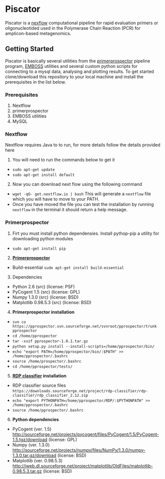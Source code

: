 # Piscator 

Piscator is a [nexflow](https://www.nextflow.io/) computational pipeline for rapid evaluation primers or oligonucleotided used in the Polymerase Chain Reaction (PCR) for amplicon-based metagenomics.

## **Getting Started**

Piscator is basically several utilities from the [primerprospector](http://pprospector.sourceforge.net) pipeline program, [EMBOSS](http://http://emboss.sourceforge.net/) utilities and several custom python scripts for connecting to a mysql data, analysing and plotting results. To get started clone/download this repository to your local machine and install the prerequisites in the list below. 

### Prerequisites
1.  Nextflow 
2.  primerprospector
3.  EMBOSS utilities
4.  MySQL


### Nextflow

Nextflow requires Java to to run, for more details follow the details provided here
1. You will need to run the commands below to get it
 * ``sudo apt-get update``
 * ``sudo apt-get install default``
2. Now you can download next flow using the following command
 * ``wget -qO- get.nextflow.io | bash``
 This will generate a ``nextflow`` file which you will have to move to your PATH.
 * Once you have moved the file you can test the installation by running ``nextflow`` in the terminal it should return a help message.  







### Primerprospector

1. Firt you must install python dependensies.  Install  pythop-pip a utility for downloading python modules
 * ``sudo apt-get install pip``
2. **[Primerprospector](http://pprospector.sourceforge.net/install/install.html)**
 * Build-essential ``sudo apt-get install build-essential``
3. Dependencies
 * Python 2.6 (src) (license: PSF)
 * PyCogent 1.5 (src) (license: GPL) 
 * Numpy 1.3.0 (src) (license: BSD)
 * Matplotlib 0.98.5.3 (src) (license: BSD)
4. **Primerprospector installation**
 * ``svn co https://pprospector.svn.sourceforge.net/svnroot/pprospector/trunk pprospector``
 *  ``cd /home/pprospector``
 *  ``tar -xvzf pprospector-1.0.1.tar.gz``
 *  ``python setup.py install --install-scripts=/home/pprospector/bin/``
 *  ``echo "export PATH=/home/pprospector/bin/:$PATH" >> /home/pprospector/.bashrc``
 *  ``source /home/prospector/.bashrc``
 *  ``cd /home/pprospector/tests/``

5.  **[RDP classifier](https://sourceforge.net/projects/rdp-classifier/) installation**
 * RDP classifier source files ``https://downloads.sourceforge.net/project/rdp-classifier/rdp-classifier/rdp_classifier_2.12.zip``
 * ``echo "export PYTHONPATH=/home/pprospector/RDP/:$PYTHONPATH" >> /home/pprospector/.bashrc``
 * ``source /home/pprospector/.bashrc``

6. **Python dependencies**

 * PyCogent (ver. 1.5)  http://sourceforge.net/projects/pycogent/files/PyCogent/1.5/PyCogent-1.5.tgz/download (license: GPL)
 * Numpy (ver. 1.3.0)   http://sourceforge.net/projects/numpy/files/NumPy/1.3.0/numpy-1.3.0.tar.gz/download (license: BSD)
 * Matplotlib (ver. 0.98.5.3)  http://iweb.dl.sourceforge.net/project/matplotlib/OldFiles/matplotlib-0.98.5.3.tar.gz (license: BSD)

